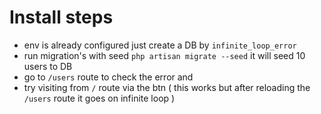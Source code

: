 # Install steps 

- env is already configured just create a DB by <code>infinite_loop_error</code>
- run migration's with seed <code>php artisan migrate --seed</code> it will seed 10 users to DB
- go to <code>/users</code> route to check the error and 
- try visiting from <code>/</code> route via the btn ( this works but after reloading the <code>/users</code> route it goes on infinite loop )
